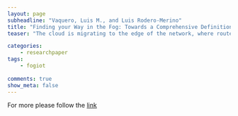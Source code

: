 ```yaml
---
layout: page
subheadline: "Vaquero, Luis M., and Luis Rodero-Merino"
title: "Finding your Way in the Fog: Towards a Comprehensive Definition of Fog Computing"
teaser: "The cloud is migrating to the edge of the network, where routers themselves may become the virtualisation infrastruc- ture, in an evolution labelled as “the fog”. However, many other complementary technologies are reaching a high level of maturity. Their interplay may dramatically shift the in- formation and communication technology landscape in the following years, bringing separate technologies into a com- mon ground. This paper offers a comprehensive definition of the fog, comprehending technologies as diverse as cloud, sensor networks, peer-to-peer networks, network virtualisa- tion functions or configuration management techniques. We highlight the main challenges faced by this potentially break- through technology amalgamation."

categories:
    - researchpaper  
tags:
    - fogiot
      
comments: true
show_meta: false
---
```




For more please follow the [link](http://dl.acm.org/citation.cfm?id=2677052)